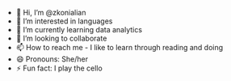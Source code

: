 - 👋 Hi, I’m @zkonialian
- 👀 I’m interested in languages
- 🌱 I’m currently learning data analytics
- 💞️ I’m looking to collaborate
- 📫 How to reach me - I like to learn through reading and doing
- 😄 Pronouns: She/her
- ⚡ Fun fact: I play the cello

<!---
zkonialian/zkonialian is a ✨ special ✨ repository because its `README.md` (this file) appears on your GitHub profile.
You can click the Preview link to take a look at your changes.
--->

